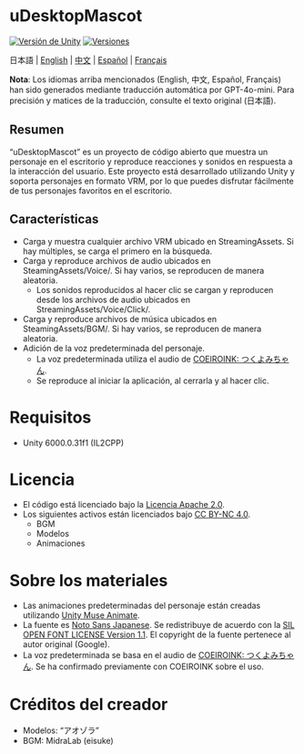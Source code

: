 # uDesktopMascot

[![Versión de Unity](https://img.shields.io/badge/Unity-6000.0%2B-blueviolet?logo=unity)](https://unity.com/releases/editor/archive)
[![Versiones](https://img.shields.io/github/release/MidraLab/uDesktopMascot.svg)](https://github.com/MidraLab/uDesktopMascot/releases)

日本語 | [English](README_EN.md) | [中文](README_CN.md) | [Español](README_ES.md) | [Français](README_FR.md)

**Nota**: Los idiomas arriba mencionados (English, 中文, Español, Français) han sido generados mediante traducción automática por GPT-4o-mini. Para precisión y matices de la traducción, consulte el texto original (日本語).

## Resumen

“uDesktopMascot” es un proyecto de código abierto que muestra un personaje en el escritorio y reproduce reacciones y sonidos en respuesta a la interacción del usuario. Este proyecto está desarrollado utilizando Unity y soporta personajes en formato VRM, por lo que puedes disfrutar fácilmente de tus personajes favoritos en el escritorio.

## Características
* Carga y muestra cualquier archivo VRM ubicado en StreamingAssets. Si hay múltiples, se carga el primero en la búsqueda.
* Carga y reproduce archivos de audio ubicados en SteamingAssets/Voice/. Si hay varios, se reproducen de manera aleatoria.
  * Los sonidos reproducidos al hacer clic se cargan y reproducen desde los archivos de audio ubicados en StreamingAssets/Voice/Click/.
* Carga y reproduce archivos de música ubicados en SteamingAssets/BGM/. Si hay varios, se reproducen de manera aleatoria.
* Adición de la voz predeterminada del personaje.
  * La voz predeterminada utiliza el audio de [COEIROINK: つくよみちゃん](https://coeiroink.com/character/audio-character/tsukuyomi-chan).
  * Se reproduce al iniciar la aplicación, al cerrarla y al hacer clic.

# Requisitos
* Unity 6000.0.31f1 (IL2CPP)

# Licencia
* El código está licenciado bajo la [Licencia Apache 2.0](LICENSE).
* Los siguientes activos están licenciados bajo [CC BY-NC 4.0](https://creativecommons.org/licenses/by-nc/4.0/).
  * BGM
  * Modelos
  * Animaciones

# Sobre los materiales
* Las animaciones predeterminadas del personaje están creadas utilizando [Unity Muse Animate](https://muse.unity.com/ja-jp/explore).
* La fuente es [Noto Sans Japanese](https://fonts.google.com/noto/specimen/Noto+Sans+JP?lang=ja_Jpan). Se redistribuye de acuerdo con la [SIL OPEN FONT LICENSE Version 1.1](https://fonts.google.com/noto/specimen/Noto+Sans+JP/license?lang=ja_Jpan). El copyright de la fuente pertenece al autor original (Google).
* La voz predeterminada se basa en el audio de [COEIROINK: つくよみちゃん](https://coeiroink.com/character/audio-character/tsukuyomi-chan). Se ha confirmado previamente con COEIROINK sobre el uso.

# Créditos del creador
* Modelos: “アオゾラ”
* BGM: MidraLab (eisuke)